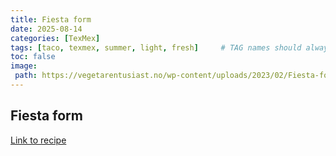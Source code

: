 ```yaml
---
title: Fiesta form 
date: 2025-08-14
categories: [TexMex]
tags: [taco, texmex, summer, light, fresh]     # TAG names should always be lowercase
toc: false
image:
 path: https://vegetarentusiast.no/wp-content/uploads/2023/02/Fiesta-form-1-1.jpg
---
```

## Fiesta form 

[Link to recipe](http://vegetarentusiast.no/fiestaform/?utm_source=Vegetarentusiaster&utm_campaign=0fad830701-EMAIL_CAMPAIGN_2023_01_30_09_31_COPY_01&utm_medium=email&utm_term=0_-0bccbf1f60-[LIST_EMAIL_ID]&mc_cid=0fad830701&mc_eid=ba0f254d92)
